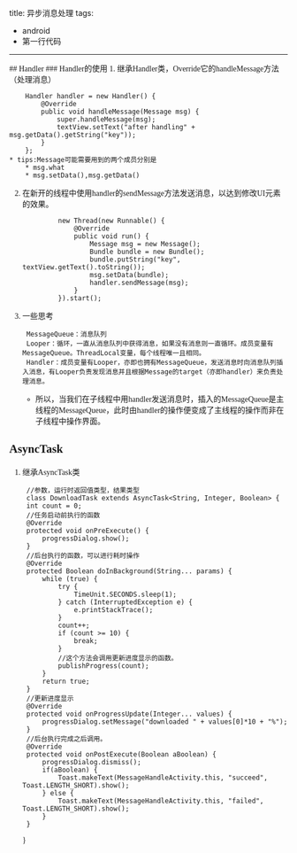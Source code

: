 title: 异步消息处理
tags:
- android
- 第一行代码

---
<font style="font-family:微软雅黑">
## Handler
### Handler的使用
1. 继承Handler类，Override它的handleMessage方法（处理消息）

		Handler handler = new Handler() {
	        @Override
	        public void handleMessage(Message msg) {
	            super.handleMessage(msg);
	            textView.setText("after handling" + msg.getData().getString("key"));
	        }
	    };
	* tips:Message可能需要用到的两个成员分别是
		* msg.what
		* msg.setData(),msg.getData()

2. 在新开的线程中使用handler的sendMessage方法发送消息，以达到修改UI元素的效果。

                new Thread(new Runnable() {
                    @Override
                    public void run() {
                        Message msg = new Message();
                        Bundle bundle = new Bundle();
                        bundle.putString("key", textView.getText().toString());
                        msg.setData(bundle);
                        handler.sendMessage(msg);
                    }
                }).start();
3. 一些思考


		MessageQueue：消息队列
		Looper：循环，一直从消息队列中获得消息，如果没有消息则一直循环。成员变量有MessageQueue。ThreadLocal变量，每个线程唯一且相同。
		Handler：成员变量有Looper，亦即也拥有MessageQueue，发送消息时向消息队列插入消息，有Looper负责发现消息并且根据Message的target（亦即handler）来负责处理消息。
	* 所以，当我们在子线程中用handler发送消息时，插入的MessageQueue是主线程的MessageQueue，此时由handler的操作便变成了主线程的操作而非在子线程中操作界面。

## AsyncTask
1. 继承AsyncTask类

		//参数，运行时返回值类型，结果类型
	    class DownloadTask extends AsyncTask<String, Integer, Boolean> {
        int count = 0;
		//任务启动前执行的函数
        @Override
        protected void onPreExecute() {
            progressDialog.show();
        }
		//后台执行的函数，可以进行耗时操作
        @Override
        protected Boolean doInBackground(String... params) {
            while (true) {
                try {
                    TimeUnit.SECONDS.sleep(1);
                } catch (InterruptedException e) {
                    e.printStackTrace();
                }
                count++;
                if (count >= 10) {
                    break;
                }
				//这个方法会调用更新进度显示的函数。
                publishProgress(count);
            }
            return true;
        }
		//更新进度显示
        @Override
        protected void onProgressUpdate(Integer... values) {
            progressDialog.setMessage("downloaded " + values[0]*10 + "%");
        }
		//后台执行完成之后调用。
        @Override
        protected void onPostExecute(Boolean aBoolean) {
            progressDialog.dismiss();
            if(aBoolean) {
                Toast.makeText(MessageHandleActivity.this, "succeed", Toast.LENGTH_SHORT).show();
            } else {
                Toast.makeText(MessageHandleActivity.this, "failed", Toast.LENGTH_SHORT).show();
            }
        }
    }